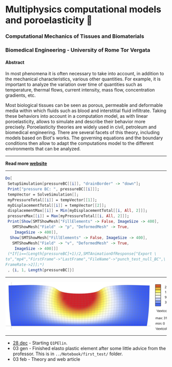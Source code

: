 # Multiphysics computational models and poroelasticity 🧽
### Computational Mechanics of Tissues and Biomaterials
### Biomedical Engineering - University of Rome Tor Vergata

#### Abstract

In most phenomena it is often necessary to take into account, in addition to the mechanical characteristics, various other quantities. For example, it is important to analyze the variation over time of quantities such as temperature, thermal flows, current intensity, mass flow, concentration gradients, etc.

Most biological tissues can be seen as porous, permeable and deformable media within which fluids such as blood and interstitial fluid infiltrate. Taking these behaviors into account in a computation model, as with linear poroelasticity, allows to simulate and describe their behavior more precisely. Poroelasticity theories are widely used in civil, petroleum and biomedical engineering. There are several facets of this theory, including models based on Biot's works. The governing equations and the boundary conditions then allow to adapt the computations model to the different environments that can be analyzed.

---

**Read more [website](https://alessandromastrofini.it/en/multiphysic-computational-models/)**

---

```mathematica
Do[
 SetupSimulation[pressureBC[[i]], "drainBorder" -> "down"];
 Print["pressure BC: ", pressureBC[[i]]];
 tempVector = SolveSimulation[];
 myPressureTotal[[i]] = tempVector[[1]];
 myDisplacementTotal[[i]] = tempVector[[2]];
 displacementMax[[i]] = Min[myDisplacementTotal[[i, All, 2]]];
 pressureMax[[i]] = Max[myPressureTotal[[i, All, 2]]];
 Print[Show[SMTShowMesh["FillElements" -> False, ImageSize -> 400], 
   SMTShowMesh["Field" -> "p", "DeformedMesh" -> True, 
    ImageSize -> 400]], 
  Show[SMTShowMesh["FillElements" -> False, ImageSize -> 400], 
   SMTShowMesh["Field" -> "v", "DeformedMesh" -> True, 
    ImageSize -> 400]]]
 (*If[i==(Length[pressureBC]+1)/2,SMTAnimationOfResponse["Export \
to","mp4","FirstFrame"->"LastFrame","FileName"->"punch_test_null_BC",\
FrameRate->2]];*)
 , {i, 1, Length[pressureBC]}]
```

 ---

 ![](https://github.com/mastroalex/poroelasticity/blob/main/report/figures/punch_frame_2_tex.svg)
 
 ---


- [28 dec](Notebook/first_test/README.md) - Starting `Q1PElin`.
- 03 gen - Finished elasto plastic element after some little advice from the professor. This is in `../Notebook/first_test/` folder.
- 03 feb - Theory and web article
